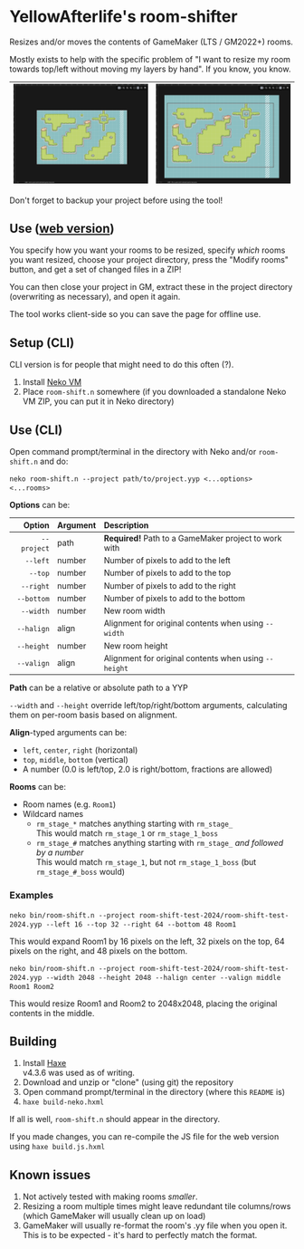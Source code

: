 # YellowAfterlife's room-shifter
Resizes and/or moves the contents of GameMaker (LTS / GM2022+) rooms.

Mostly exists to help with the specific problem of "I want to resize my room towards top/left without moving my layers by hand". If you know, you know.

| [![](media/before.png)](media/before.png) | [![](media/after.png)](media/after.png) |
| - | - |

Don't forget to backup your project before using the tool!

## Use ([web version](https://yal.cc/tools/gm/room-shifter/))
You specify how you want your rooms to be resized,
specify _which_ rooms you want resized,
choose your project directory,
press the "Modify rooms" button,
and get a set of changed files in a ZIP!

You can then close your project in GM,
extract these in the project directory (overwriting as necessary),
and open it again.

The tool works client-side so you can save the page for offline use.

## Setup (CLI)
CLI version is for people that might need to do this often (?).
1. Install [Neko VM](https://nekovm.org/download/)
2. Place `room-shift.n` somewhere (if you downloaded a standalone Neko VM ZIP, you can put it in Neko directory)

## Use (CLI)
Open command prompt/terminal in the directory with Neko and/or `room-shift.n` and do:
```
neko room-shift.n --project path/to/project.yyp <...options> <...rooms>
```
**Options** can be:

| Option | Argument | Description |
| --: | :-- | :-- |
| `--project` | path | **Required!** Path to a GameMaker project to work with
| `--left` | number | Number of pixels to add to the left
| `--top` | number | Number of pixels to add to the top
| `--right` | number | Number of pixels to add to the right
| `--bottom` | number | Number of pixels to add to the bottom
| `--width` | number | New room width
| `--halign` | align | Alignment for original contents when using `--width`
| `--height` | number | New room height
| `--valign` | align | Alignment for original contents when using `--height`

**Path** can be a relative or absolute path to a YYP

`--width` and `--height` override left/top/right/bottom arguments,
calculating them on per-room basis based on alignment.

**Align**-typed arguments can be:
- `left`, `center`, `right` (horizontal)
- `top`, `middle`, `bottom` (vertical)
- A number (0.0 is left/top, 2.0 is right/bottom, fractions are allowed)

**Rooms** can be:
- Room names (e.g. `Room1`)
- Wildcard names
	- `rm_stage_*` matches anything starting with `rm_stage_`\
	  This would match `rm_stage_1` or `rm_stage_1_boss`
	- `rm_stage_#` matches anything starting with `rm_stage_` _and followed by a number_\
	  This would match `rm_stage_1`, but not `rm_stage_1_boss` (but `rm_stage_#_boss` would)

### Examples
```
neko bin/room-shift.n --project room-shift-test-2024/room-shift-test-2024.yyp --left 16 --top 32 --right 64 --bottom 48 Room1
```
This would expand Room1 by 16 pixels on the left, 32 pixels on the top,
64 pixels on the right, and 48 pixels on the bottom.
```
neko bin/room-shift.n --project room-shift-test-2024/room-shift-test-2024.yyp --width 2048 --height 2048 --halign center --valign middle Room1 Room2
```
This would resize Room1 and Room2 to 2048x2048, placing the original contents in the middle.

## Building

1. Install [Haxe](https://haxe.org)  
   v4.3.6 was used as of writing.
2. Download and unzip or "clone" (using git) the repository
3. Open command prompt/terminal in the directory (where this `README` is)
4. `haxe build-neko.hxml`

If all is well, `room-shift.n` should appear in the directory.

If you made changes, you can re-compile the JS file for the web version using `haxe build.js.hxml`

## Known issues

1. Not actively tested with making rooms _smaller_.
1. Resizing a room multiple times might leave redundant tile columns/rows  
   (which GameMaker will usually clean up on load)
1. GameMaker will usually re-format the room's .yy file when you open it.  
   This is to be expected - it's hard to perfectly match the format.